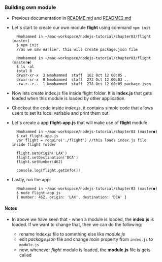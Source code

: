 ### Building own module

- Previous documentation in [README.md](README.md) and [README2.md](README2.md)

- Let's start to create our own module **flight** using command `npm init`

		Nmohammed in ~/mac-workspace/nodejs-tutorial/chapter03/flight (master)
        $ npm init
        //as we saw earlier, this will create package.json file
        
        Nmohammed in ~/mac-workspace/nodejs-tutorial/chapter03/flight (master●)
        $ ls -al
        total 8
        drwxr-xr-x  3 Nmohammed  staff  102 Oct 12 00:05 .
        drwxr-xr-x  8 Nmohammed  staff  272 Oct 12 00:03 ..
        -rw-r--r--  1 Nmohammed  staff  278 Oct 12 00:05 package.json
        
- Now lets create index.js file inside flight folder. It is **index.js** that gets loaded when this module is loaded by other application.

- Checkout the code inside *index.js*, it contains simple code that allows users to set its local variable and print them out

- Let's create a app **flight-app.js** that will make use of **flight** module

		Nmohammed in ~/mac-workspace/nodejs-tutorial/chapter03 (master●)
        $ cat flight-app.js
        var flight = require('./flight') //this loads index.js file inside flight folder

        flight.setOrigin('LAX')
        flight.setDestination('DCA')
        flight.setNumber(462)

        console.log(flight.getInfo())

- Lastly, run the app:

		Nmohammed in ~/mac-workspace/nodejs-tutorial/chapter03 (master●)
		$ node flight-app.js
		{ number: 462, origin: 'LAX', destination: 'DCA' }
		
#### Notes

- In above we have seen that - when a module is loaded, the **index.js** is loaded. If we want to change that, then we can do the following:

	- rename *index.js* file to something else like *module.js*
	- edit *package.json* file and change *main* property from `index.js` to `module.js`
	- now, whenever *flight* module is loaded, the **module.js** file is gets called